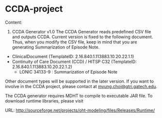 CCDA-project
============

Content: 

1. CCDA Generator v1.0
The CCDA Generator reads predefined CSV file and outputs CCDA. Current version is fixed to the following document. Thus, when you modify the CSV file, keep in mind that you are generating Summarization of Episode Note.

 - ClinicalDocument (TemplateID: 2.16.840.1.113883.10.20.22.1.1)
 - Continuity of Care Document (CCD) / HITSP C32 (TemplateID: 2.16.840.1.113883.10.20.22.1.2)
   - LONIC 34133-9 : Summarization of Episode Note
 
Other document types will be supported in the later version. If you want to involve in the CCDA project, please contact at myung.choi@gtri.gatech.edu.

The CCDA generator requires MDHT to compile to executable JAR file. To download runtime libraries, please visit 

  URL: http://sourceforge.net/projects/oht-modeling/files/Releases/Runtime/

